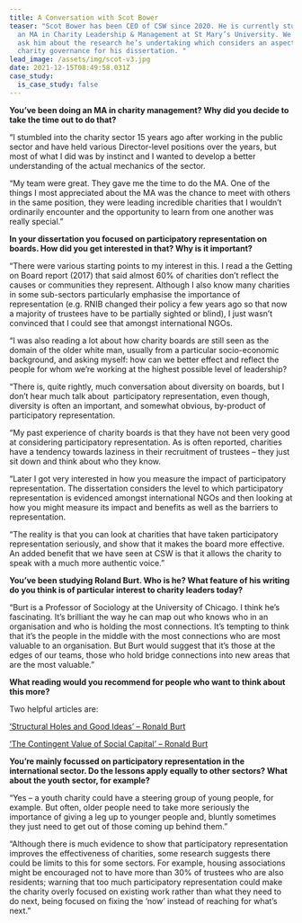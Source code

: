 ```yaml
---
title: A Conversation with Scot Bower
teaser: "Scot Bower has been CEO of CSW since 2020. He is currently studying for
  an MA in Charity Leadership & Management at St Mary’s University. We wanted to
  ask him about the research he’s undertaking which considers an aspect of
  charity governance for his dissertation. "
lead_image: /assets/img/scot-v3.jpg
date: 2021-12-15T08:49:58.031Z
case_study:
  is_case_study: false
---
```

**You’ve been doing an MA in charity management? Why did you decide to take the time out to do that?**

“I stumbled into the charity sector 15 years ago after working in the public sector and have held various Director-level positions over the years, but most of what I did was by instinct and I wanted to develop a better understanding of the actual mechanics of the sector.

“My team were great. They gave me the time to do the MA. One of the things I most appreciated about the MA was the chance to meet with others in the same position, they were leading incredible charities that I wouldn’t ordinarily encounter and the opportunity to learn from one another was really special.”



**In your dissertation you focused on participatory representation on boards. How did you get interested in that? Why is it important?**

“There were various starting points to my interest in this. I read a the Getting on Board report (2017) that said almost 60% of charities don’t reflect the causes or communities they represent. Although I also know many charities in some sub-sectors particularly emphasise the importance of representation (e.g. RNIB changed their policy a few years ago so that now a majority of trustees have to be partially sighted or blind), I just wasn’t convinced that I could see that amongst international NGOs.

“I was also reading a lot about how charity boards are still seen as the domain of the older white man, usually from a particular socio-economic background, and asking myself: how can we better effect and reflect the people for whom we’re working at the highest possible level of leadership?

“There is, quite rightly, much conversation about diversity on boards, but I don’t hear much talk about  participatory representation, even though, diversity is often an important, and somewhat obvious, by-product of participatory representation.

“My past experience of charity boards is that they have not been very good at considering participatory representation. As is often reported, charities have a tendency towards laziness in their recruitment of trustees – they just sit down and think about who they know.

“Later I got very interested in how you measure the impact of participatory representation. The dissertation considers the level to which participatory representation is evidenced amongst international NGOs and then looking at how you might measure its impact and benefits as well as the barriers to representation.

“The reality is that you can look at charities that have taken participatory representation seriously, and show that it makes the board more effective. An added benefit that we have seen at CSW is that it allows the charity to speak with a much more authentic voice.”



**You’ve been studying Roland Burt. Who is he? What feature of his writing do you think is of particular interest to charity leaders today?**

“Burt is a Professor of Sociology at the University of Chicago. I think he’s fascinating. It’s brilliant the way he can map out who knows who in an organisation and who is holding the most connections. It’s tempting to think that it’s the people in the middle with the most connections who are most valuable to an organisation. But Burt would suggest that it’s those at the edges of our teams, those who hold bridge connections into new areas that are the most valuable.”



**What reading would you recommend for people who want to think about this more?**

Two helpful articles are:

[‘Structural Holes and Good Ideas’ – Ronald Burt](https://www.bebr.ufl.edu/sites/default/files/Burt%20-%202004%20-%20Structural%20Holes%20and%20Good%20Ideas.pdf)

[‘The Contingent Value of Social Capital’ – Ronald Burt](https://www.bebr.ufl.edu/sites/default/files/The%20Contingent%20Value%20of%20Social%20Capital.pdf)



**You’re mainly focussed on participatory representation in the international sector. Do the lessons apply equally to other sectors? What about the youth sector, for example?**

“Yes – a youth charity could have a steering group of young people, for example. But often, older people need to take more seriously the importance of giving a leg up to younger people and, bluntly sometimes they just need to get out of those coming up behind them.”

“Although there is much evidence to show that participatory representation improves the effectiveness of charities, some research suggests there could be limits to this for some sectors. For example, housing associations might be encouraged not to have more than 30% of trustees who are also residents; warning that too much participatory representation could make the charity overly focused on existing work rather than what they need to do next, being focused on fixing the ‘now’ instead of reaching for what’s next.”